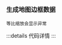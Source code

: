 ### 生成地图边框数据

```
等比缩放会显示异常
```


<MapFrame/>
:::details 代码详情
<show-code :code="MapFrameRaw"></show-code>
:::
<script setup>
    import MapFrame from "./map-frame.vue"
    import MapFrameRaw from "./map-frame.vue?raw"
</script>